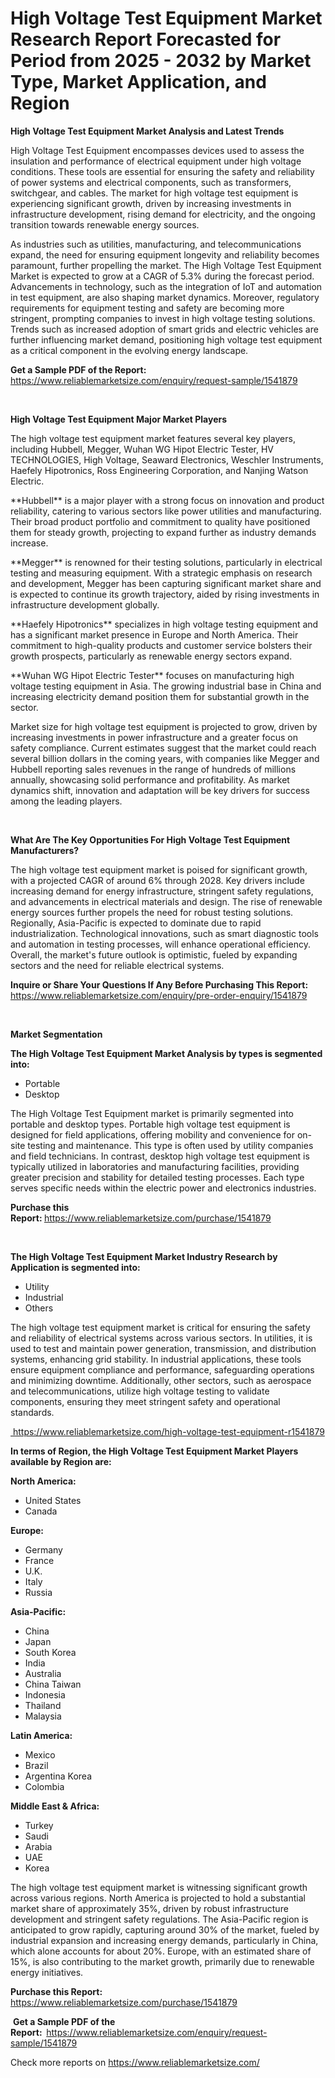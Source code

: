 <p><h1>High Voltage Test Equipment Market Research Report Forecasted for Period from 2025 -  2032 by Market Type, Market Application, and Region</h1></p><p><strong>High Voltage Test Equipment Market Analysis and Latest Trends</strong></p>
<p><p>High Voltage Test Equipment encompasses devices used to assess the insulation and performance of electrical equipment under high voltage conditions. These tools are essential for ensuring the safety and reliability of power systems and electrical components, such as transformers, switchgear, and cables. The market for high voltage test equipment is experiencing significant growth, driven by increasing investments in infrastructure development, rising demand for electricity, and the ongoing transition towards renewable energy sources.</p><p>As industries such as utilities, manufacturing, and telecommunications expand, the need for ensuring equipment longevity and reliability becomes paramount, further propelling the market. The High Voltage Test Equipment Market is expected to grow at a CAGR of 5.3% during the forecast period. Advancements in technology, such as the integration of IoT and automation in test equipment, are also shaping market dynamics. Moreover, regulatory requirements for equipment testing and safety are becoming more stringent, prompting companies to invest in high voltage testing solutions. Trends such as increased adoption of smart grids and electric vehicles are further influencing market demand, positioning high voltage test equipment as a critical component in the evolving energy landscape.</p></p>
<p><strong>Get a Sample PDF of the Report:&nbsp;</strong> <a href="https://www.reliablemarketsize.com/enquiry/request-sample/1541879?utm_campaign=2115&utm_medium=2&utm_source=Github&utm_content=ia&utm_term=20022025&utm_id=high-voltage-test-equipment">https://www.reliablemarketsize.com/enquiry/request-sample/1541879</a></p>
<p>&nbsp;</p>
<p><strong>High Voltage Test Equipment Major Market Players</strong></p>
<p><p>The high voltage test equipment market features several key players, including Hubbell, Megger, Wuhan WG Hipot Electric Tester, HV TECHNOLOGIES, High Voltage, Seaward Electronics, Weschler Instruments, Haefely Hipotronics, Ross Engineering Corporation, and Nanjing Watson Electric. </p><p>**Hubbell** is a major player with a strong focus on innovation and product reliability, catering to various sectors like power utilities and manufacturing. Their broad product portfolio and commitment to quality have positioned them for steady growth, projecting to expand further as industry demands increase.</p><p>**Megger** is renowned for their testing solutions, particularly in electrical testing and measuring equipment. With a strategic emphasis on research and development, Megger has been capturing significant market share and is expected to continue its growth trajectory, aided by rising investments in infrastructure development globally.</p><p>**Haefely Hipotronics** specializes in high voltage testing equipment and has a significant market presence in Europe and North America. Their commitment to high-quality products and customer service bolsters their growth prospects, particularly as renewable energy sectors expand.</p><p>**Wuhan WG Hipot Electric Tester** focuses on manufacturing high voltage testing equipment in Asia. The growing industrial base in China and increasing electricity demand position them for substantial growth in the sector.</p><p>Market size for high voltage test equipment is projected to grow, driven by increasing investments in power infrastructure and a greater focus on safety compliance. Current estimates suggest that the market could reach several billion dollars in the coming years, with companies like Megger and Hubbell reporting sales revenues in the range of hundreds of millions annually, showcasing solid performance and profitability. As market dynamics shift, innovation and adaptation will be key drivers for success among the leading players.</p></p>
<p>&nbsp;</p>
<p><strong>What Are The Key Opportunities For High Voltage Test Equipment Manufacturers?</strong></p>
<p><p>The high voltage test equipment market is poised for significant growth, with a projected CAGR of around 6% through 2028. Key drivers include increasing demand for energy infrastructure, stringent safety regulations, and advancements in electrical materials and design. The rise of renewable energy sources further propels the need for robust testing solutions. Regionally, Asia-Pacific is expected to dominate due to rapid industrialization. Technological innovations, such as smart diagnostic tools and automation in testing processes, will enhance operational efficiency. Overall, the market's future outlook is optimistic, fueled by expanding sectors and the need for reliable electrical systems.</p></p>
<p><strong>Inquire or Share Your Questions If Any Before Purchasing This Report:</strong> <a href="https://www.reliablemarketsize.com/enquiry/pre-order-enquiry/1541879?utm_campaign=2115&utm_medium=2&utm_source=Github&utm_content=ia&utm_term=20022025&utm_id=high-voltage-test-equipment">https://www.reliablemarketsize.com/enquiry/pre-order-enquiry/1541879</a></p>
<p>&nbsp;</p>
<p><strong>Market Segmentation</strong></p>
<p><strong>The High Voltage Test Equipment Market Analysis by types is segmented into:</strong></p>
<p><ul><li>Portable</li><li>Desktop</li></ul></p>
<p><p>The High Voltage Test Equipment market is primarily segmented into portable and desktop types. Portable high voltage test equipment is designed for field applications, offering mobility and convenience for on-site testing and maintenance. This type is often used by utility companies and field technicians. In contrast, desktop high voltage test equipment is typically utilized in laboratories and manufacturing facilities, providing greater precision and stability for detailed testing processes. Each type serves specific needs within the electric power and electronics industries.</p></p>
<p><strong>Purchase this Report:&nbsp;</strong><a href="https://www.reliablemarketsize.com/purchase/1541879?utm_campaign=2115&utm_medium=2&utm_source=Github&utm_content=ia&utm_term=20022025&utm_id=high-voltage-test-equipment">https://www.reliablemarketsize.com/purchase/1541879</a></p>
<p>&nbsp;</p>
<p><strong>The High Voltage Test Equipment Market Industry Research by Application is segmented into:</strong></p>
<p><ul><li>Utility</li><li>Industrial</li><li>Others</li></ul></p>
<p><p>The high voltage test equipment market is critical for ensuring the safety and reliability of electrical systems across various sectors. In utilities, it is used to test and maintain power generation, transmission, and distribution systems, enhancing grid stability. In industrial applications, these tools ensure equipment compliance and performance, safeguarding operations and minimizing downtime. Additionally, other sectors, such as aerospace and telecommunications, utilize high voltage testing to validate components, ensuring they meet stringent safety and operational standards.</p></p>
<p><a href="https://www.reliablemarketsize.com/high-voltage-test-equipment-r1541879?utm_campaign=2115&utm_medium=2&utm_source=Github&utm_content=ia&utm_term=20022025&utm_id=high-voltage-test-equipment">&nbsp;https://www.reliablemarketsize.com/high-voltage-test-equipment-r1541879</a></p>
<p><strong>In terms of Region, the High Voltage Test Equipment Market Players available by Region are:</strong></p>
<p>
    <p> <strong> North America: </strong>
        <ul>
            <li>United States</li>
            <li>Canada</li>
        </ul>
        </p> 
    <p> <strong> Europe: </strong>
        <ul>
            <li>Germany</li>
            <li>France</li>
            <li>U.K.</li>
            <li>Italy</li>
            <li>Russia</li>
        </ul>
        </p> 
    <p> <strong> Asia-Pacific: </strong>
        <ul>
            <li>China</li>
            <li>Japan</li>
            <li>South Korea</li>
            <li>India</li>
            <li>Australia</li>
            <li>China Taiwan</li>
            <li>Indonesia</li>
            <li>Thailand</li>
            <li>Malaysia</li>
        </ul>
        </p> 
    <p> <strong> Latin America: </strong>
        <ul>
            <li>Mexico</li>
            <li>Brazil</li>
            <li>Argentina Korea</li>
            <li>Colombia</li>
        </ul>
        </p> 
    <p> <strong> Middle East & Africa: </strong>
        <ul>
            <li>Turkey</li>
            <li>Saudi</li>
            <li>Arabia</li>
            <li>UAE</li>
            <li>Korea</li>
        </ul>
    </p>
    </p>
<p><p>The high voltage test equipment market is witnessing significant growth across various regions. North America is projected to hold a substantial market share of approximately 35%, driven by robust infrastructure development and stringent safety regulations. The Asia-Pacific region is anticipated to grow rapidly, capturing around 30% of the market, fueled by industrial expansion and increasing energy demands, particularly in China, which alone accounts for about 20%. Europe, with an estimated share of 15%, is also contributing to the market growth, primarily due to renewable energy initiatives.</p></p>
<p><strong>Purchase this Report: </strong><a href="https://www.reliablemarketsize.com/purchase/1541879?utm_campaign=2115&utm_medium=2&utm_source=Github&utm_content=ia&utm_term=20022025&utm_id=high-voltage-test-equipment">https://www.reliablemarketsize.com/purchase/1541879</a></p>
<p>&nbsp;<strong>Get a Sample PDF of the Report:&nbsp;&nbsp;</strong><a href="https://www.reliablemarketsize.com/enquiry/request-sample/1541879?utm_campaign=2115&utm_medium=2&utm_source=Github&utm_content=ia&utm_term=20022025&utm_id=high-voltage-test-equipment">https://www.reliablemarketsize.com/enquiry/request-sample/1541879</a></p>
<p><strong></strong></p>
<p>Check more reports on <a href="https://www.reliablemarketsize.com/?utm_campaign=2115&utm_medium=2&utm_source=Github&utm_content=ia&utm_term=20022025&utm_id=high-voltage-test-equipment">https://www.reliablemarketsize.com/</a></p>